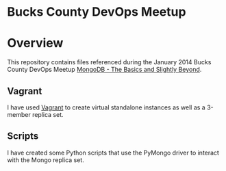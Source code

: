 Bucks County DevOps Meetup
==========================

# Overview

This repository contains files referenced during the January 2014 Bucks County DevOps Meetup [MongoDB - The Basics and Slightly Beyond](http://www.meetup.com/Bucks-County-DevOps/events/153800082/).

## Vagrant

I have used [Vagrant](http://www.vagrantup.com/) to create virtual standalone instances as well as a 3-member replica set.

## Scripts

I have created some Python scripts that use the PyMongo driver to interact with the Mongo replica set.